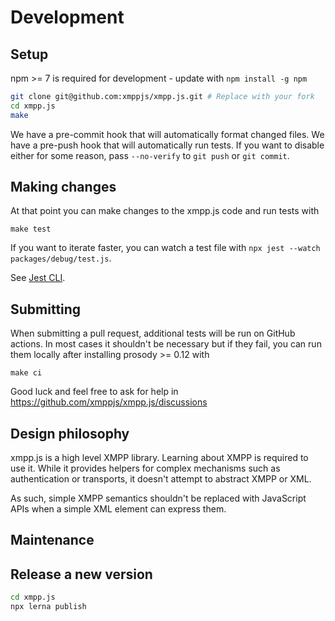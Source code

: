 # Development

## Setup

npm >= 7 is required for development - update with `npm install -g npm`

```sh
git clone git@github.com:xmppjs/xmpp.js.git # Replace with your fork
cd xmpp.js
make
```

We have a pre-commit hook that will automatically format changed files.
We have a pre-push hook that will automatically run tests.
If you want to disable either for some reason, pass `--no-verify` to `git push` or `git commit`.

## Making changes

At that point you can make changes to the xmpp.js code and run tests with

```
make test
```

If you want to iterate faster, you can watch a test file with `npx jest --watch packages/debug/test.js`.

See [Jest CLI](https://jestjs.io/docs/cli).

## Submitting

When submitting a pull request, additional tests will be run on GitHub actions.
In most cases it shouldn't be necessary but if they fail, you can run them locally after installing prosody >= 0.12 with

```
make ci
```

Good luck and feel free to ask for help in https://github.com/xmppjs/xmpp.js/discussions

## Design philosophy

xmpp.js is a high level XMPP library. Learning about XMPP is required to use it. While it provides helpers for complex mechanisms such as authentication or transports, it doesn't attempt to abstract XMPP or XML.

As such, simple XMPP semantics shouldn't be replaced with JavaScript APIs when a simple XML element can express them.

## Maintenance

## Release a new version

```sh
cd xmpp.js
npx lerna publish
```
